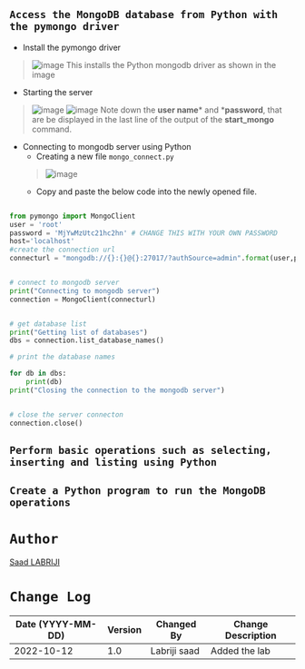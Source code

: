 ## `Access the MongoDB database from Python with the pymongo driver`

- Install the pymongo driver
>![image](https://user-images.githubusercontent.com/74627083/195726067-00d44ba0-516f-4838-ad03-8507a899392c.png)
This installs the Python mongodb driver as shown in the image

- Starting the server
>![image](https://user-images.githubusercontent.com/74627083/195800888-77e2c54e-30e2-470b-b7e2-f4ee87c2949f.png)
>![image](https://user-images.githubusercontent.com/74627083/195801063-c2b57760-5a81-4598-b49a-3edfc10af3c2.png)
Note down the **user name*** and ***password**, that are be displayed in the last line of the output of the **start_mongo** command.

- Connecting to mongodb server using Python
    -  Creating a new file `mongo_connect.py`
    >![image](https://user-images.githubusercontent.com/74627083/195801564-216fb220-f671-4ff6-a3ca-a416738a5107.png)
    -  Copy and paste the below code into the newly opened file.
```py

from pymongo import MongoClient
user = 'root'
password = 'MjYwMzUtc21hc2hn' # CHANGE THIS WITH YOUR OWN PASSWORD 
host='localhost'
#create the connection url
connecturl = "mongodb://{}:{}@{}:27017/?authSource=admin".format(user,password,host)


# connect to mongodb server
print("Connecting to mongodb server")
connection = MongoClient(connecturl)


# get database list
print("Getting list of databases")
dbs = connection.list_database_names()

# print the database names

for db in dbs:
    print(db)
print("Closing the connection to the mongodb server")


# close the server connecton
connection.close()
```




## `Perform basic operations such as selecting, inserting and listing using Python`
## `Create a Python program to run the MongoDB operations`










# `Author`
<a href="https://www.linkedin.com/in/labrijisaad/" target="_blank">Saad LABRIJI</a>


# `Change Log`
| Date (YYYY-MM-DD) | Version | Changed By    | Change Description                                 |
| ----------------- | ------- | ------------- | -------------------------------------------------- |
| 2022-10-12        | 1.0     | Labriji saad  | Added the lab                                      |



